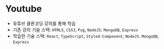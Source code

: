 # Youtube

- 유튜브 클론코딩 강의를 통해 학습
- 기존 강의 기술 스택: `HTML5`, `CSS3`, `Pug`, `NodeJS`. `MongoDB`, `Express`
- 학습한 기술 스택: `React`, `TypeScript`, `Styled-Component`, `NodeJS`. `MongoDB`, `Express`
